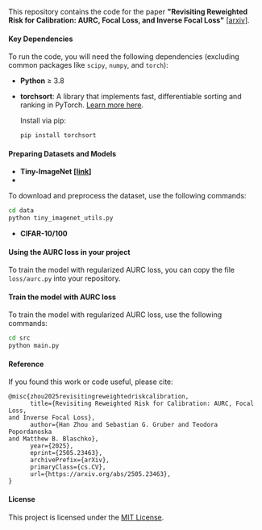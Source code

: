 This repository contains the code for the paper **"Revisiting Reweighted Risk for Calibration: AURC, Focal Loss, 
and Inverse Focal Loss"** [[arxiv](https://arxiv.org/pdf/2505.23463)].

#### Key Dependencies
To run the code, you will need the following dependencies (excluding common packages like `scipy`, `numpy`, and `torch`):

- **Python** ≥ 3.8
- **torchsort**: A library that implements fast, differentiable sorting and ranking in PyTorch. [Learn more here](https://github.com/google-research/fast-soft-sort).

  Install via pip:
  ```bash
  pip install torchsort
  ```

#### Preparing Datasets and Models

- **Tiny-ImageNet [[link](https://github.com/tjmoon0104/pytorch-tiny-imagenet)]**
- 
To download and preprocess the dataset, use the following commands:
```bash
cd data
python tiny_imagenet_utils.py
```
- **CIFAR-10/100**

#### Using the AURC loss in your project

To train the model with regularized AURC loss, you can copy the file `loss/aurc.py` into your repository. 

#### Train the model with AURC loss

To train the model with regularized AURC loss, use the following commands:
```bash
cd src
python main.py
```

#### Reference
If you found this work or code useful, please cite:

```
@misc{zhou2025revisitingreweightedriskcalibration,
      title={Revisiting Reweighted Risk for Calibration: AURC, Focal Loss, 
and Inverse Focal Loss}, 
      author={Han Zhou and Sebastian G. Gruber and Teodora Popordanoska 
and Matthew B. Blaschko},
      year={2025},
      eprint={2505.23463},
      archivePrefix={arXiv},
      primaryClass={cs.CV},
      url={https://arxiv.org/abs/2505.23463}, 
}
```
#### License

This project is licensed under the [MIT License](https://opensource.org/licenses/MIT).
